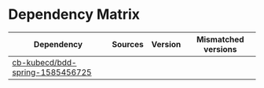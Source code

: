 # Dependency Matrix

Dependency | Sources | Version | Mismatched versions
---------- | ------- | ------- | -------------------
[cb-kubecd/bdd-spring-1585456725](https://github.com/cb-kubecd/bdd-spring-1585456725.git) |  | []() | 
